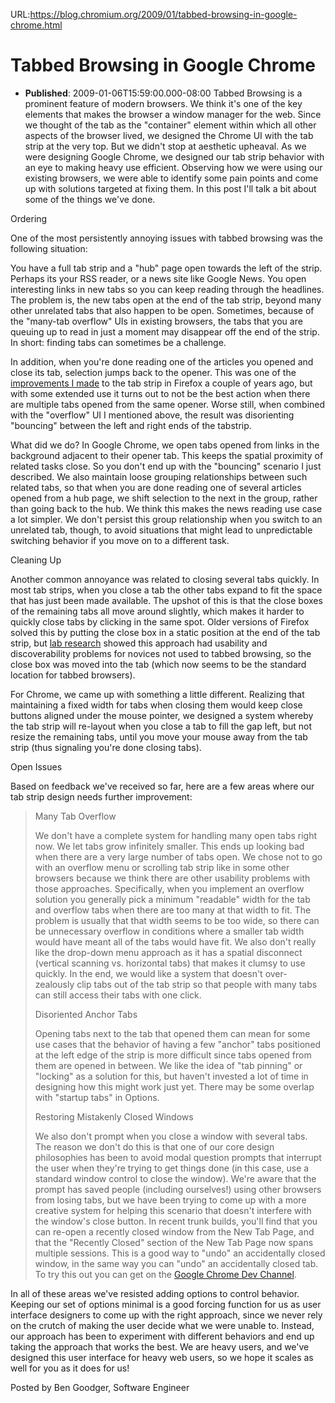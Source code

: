 URL:https://blog.chromium.org/2009/01/tabbed-browsing-in-google-chrome.html
# Tabbed Browsing in Google Chrome
- **Published**: 2009-01-06T15:59:00.000-08:00
Tabbed Browsing is a prominent feature of modern browsers. We think it's one of the key elements that makes the browser a window manager for the web. Since we thought of the tab as the "container" element within which all other aspects of the browser lived, we designed the Chrome UI with the tab strip at the very top. But we didn't stop at aesthetic upheaval. As we were designing Google Chrome, we designed our tab strip behavior with an eye to making heavy use efficient. Observing how we were using our existing browsers, we were able to identify some pain points and come up with solutions targeted at fixing them. In this post I'll talk a bit about some of the things we've done.

Ordering

One of the most persistently annoying issues with tabbed browsing was the following situation:

You have a full tab strip and a "hub" page open towards the left of the strip. Perhaps its your RSS reader, or a news site like Google News. You open interesting links in new tabs so you can keep reading through the headlines. The problem is, the new tabs open at the end of the tab strip, beyond many other unrelated tabs that also happen to be open. Sometimes, because of the "many-tab overflow" UIs in existing browsers, the tabs that you are queuing up to read in just a moment may disappear off the end of the strip. In short: finding tabs can sometimes be a challenge.

In addition, when you're done reading one of the articles you opened and close its tab, selection jumps back to the opener. This was one of the [improvements I made](http://weblogs.mozillazine.org/ben/archives/009210.html) to the tab strip in Firefox a couple of years ago, but with some extended use it turns out to not be the best action when there are multiple tabs opened from the same opener. Worse still, when combined with the "overflow" UI I mentioned above, the result was disorienting "bouncing" between the left and right ends of the tabstrip.

What did we do? In Google Chrome, we open tabs opened from links in the background adjacent to their opener tab. This keeps the spatial proximity of related tasks close. So you don't end up with the "bouncing" scenario I just described. We also maintain loose grouping relationships between such related tabs, so that when you are done reading one of several articles opened from a hub page, we shift selection to the next in the group, rather than going back to the hub. We think this makes the news reading use case a lot simpler. We don't persist this group relationship when you switch to an unrelated tab, though, to avoid situations that might lead to unpredictable switching behavior if you move on to a different task.

Cleaning Up

Another common annoyance was related to closing several tabs quickly. In most tab strips, when you close a tab the other tabs expand to fit the space that has just been made available. The upshot of this is that the close boxes of the remaining tabs all move around slightly, which makes it harder to quickly close tabs by clicking in the same spot. Older versions of Firefox solved this by putting the close box in a static position at the end of the tab strip, but [lab research](http://hci.arc.nasa.gov/pages/2007/06/when_two_method.html) showed this approach had usability and discoverability problems for novices not used to tabbed browsing, so the close box was moved into the tab (which now seems to be the standard location for tabbed browsers).

For Chrome, we came up with something a little different. Realizing that maintaining a fixed width for tabs when closing them would keep close buttons aligned under the mouse pointer, we designed a system whereby the tab strip will re-layout when you close a tab to fill the gap left, but not resize the remaining tabs, until you move your mouse away from the tab strip (thus signaling you're done closing tabs).

Open Issues

Based on feedback we've received so far, here are a few areas where our tab strip design needs further improvement:

> Many Tab Overflow
>
> We don't have a complete system for handling many open tabs right now. We let tabs grow infinitely smaller. This ends up looking bad when there are a very large number of tabs open. We chose not to go with an overflow menu or scrolling tab strip like in some other browsers because we think there are other usability problems with those approaches. Specifically, when you implement an overflow solution you generally pick a minimum "readable" width for the tab and overflow tabs when there are too many at that width to fit. The problem is usually that that width seems to be too wide, so there can be unnecessary overflow in conditions where a smaller tab width would have meant all of the tabs would have fit. We also don't really like the drop-down menu approach as it has a spatial disconnect (vertical scanning vs. horizontal tabs) that makes it clumsy to use quickly. In the end, we would like a system that doesn't over-zealously clip tabs out of the tab strip so that people with many tabs can still access their tabs with one click.
>
> Disoriented Anchor Tabs
>
> Opening tabs next to the tab that opened them can mean for some use cases that the behavior of having a few "anchor" tabs positioned at the left edge of the strip is more difficult since tabs opened from them are opened in between. We like the idea of "tab pinning" or "locking" as a solution for this, but haven't invested a lot of time in designing how this might work just yet. There may be some overlap with "startup tabs" in Options.
>
> Restoring Mistakenly Closed Windows
>
> We also don't prompt when you close a window with several tabs. The reason we don't do this is that one of our core design philosophies has been to avoid modal question prompts that interrupt the user when they're trying to get things done (in this case, use a standard window control to close the window). We're aware that the prompt has saved people (including ourselves!) using other browsers from losing tabs, but we have been trying to come up with a more creative system for helping this scenario that doesn't interfere with the window's close button. In recent trunk builds, you'll find that you can re-open a recently closed window from the New Tab Page, and that the "Recently Closed" section of the New Tab Page now spans multiple sessions. This is a good way to "undo" an accidentally closed window, in the same way you can "undo" an accidentally closed tab. To try this out you can get on the [Google Chrome Dev Channel](http://dev.chromium.org/getting-involved/dev-channel/).

In all of these areas we've resisted adding options to control behavior. Keeping our set of options minimal is a good forcing function for us as user interface designers to come up with the right approach, since we never rely on the crutch of making the user decide what we were unable to. Instead, our approach has been to experiment with different behaviors and end up taking the approach that works the best. We are heavy users, and we've designed this user interface for heavy web users, so we hope it scales as well for you as it does for us!

Posted by Ben Goodger, Software Engineer